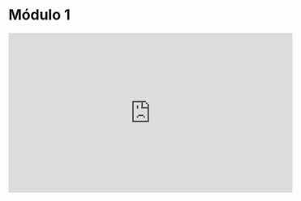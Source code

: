 # Módulo 1

<iframe width="560" height="315" src="https://www.youtube.com/embed/L9jCedh0neM?si=UZKnhC7guZvwkp_x" title="YouTube video player" frameborder="0" allow="accelerometer; autoplay; clipboard-write; encrypted-media; gyroscope; picture-in-picture; web-share" referrerpolicy="strict-origin-when-cross-origin" allowfullscreen></iframe>